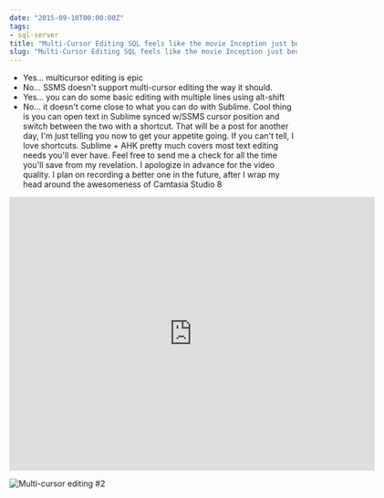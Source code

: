 ```yaml
---
date: "2015-09-10T00:00:00Z"
tags:
- sql-server
title: "Multi-Cursor Editing SQL feels like the movie Inception just became real"
slug: "Multi-Cursor Editing SQL feels like the movie Inception just became real"
---
```


*   Yes... multicursor editing is epic
*   No... SSMS doesn't support multi-cursor editing the way it should.
*   Yes... you can do some basic editing with multiple lines using alt-shift
*   No... it doesn't come close to what you can do with Sublime.
Cool thing is you can open text in Sublime synced w/SSMS cursor position and switch between the two with a shortcut. That will be a post for another day, I'm just telling you now to get your appetite going.
If you can't tell, I love shortcuts. Sublime + AHK pretty much covers most text editing needs you'll ever have.
Feel free to send me a check for all the time you'll save from my revelation.
I apologize in advance for the video quality. I plan on recording a better one in the future, after I wrap my head around the awesomeness of Camtasia Studio 8

<iframe allowfullscreen="yes" frameborder="0" height="480" src="https://www.youtube.com/embed/1YF0XphEd04?rel=0" width="640"></iframe>


![Multi-cursor editing #2](/images/Sublime-Multi-Cursor-Editing-Example-21.gif)
